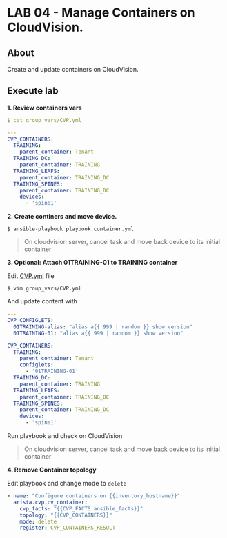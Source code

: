 # LAB 04 - Manage Containers on CloudVision.

## About

Create and update containers on CloudVision.

## Execute lab

__1. Review containers vars__

```yaml
$ cat group_vars/CVP.yml

---
CVP_CONTAINERS:
  TRAINING:
    parent_container: Tenant
  TRAINING_DC:
    parent_container: TRAINING
  TRAINING_LEAFS:
    parent_container: TRAINING_DC
  TRAINING_SPINES:
    parent_container: TRAINING_DC
    devices:
      - 'spine1'
```

__2. Create continers and move device.__

```shell
$ ansible-playbook playbook.container.yml
```

> On cloudvision server, cancel task and move back device to its initial container

__3. Optional: Attach 01TRAINING-01 to TRAINING container__

Edit [CVP.yml](group_vars/CVP.yml) file

```
$ vim group_vars/CVP.yml
```

And update content with

```yaml
---
CVP_CONFIGLETS:
  01TRAINING-alias: "alias a{{ 999 | random }} show version"
  01TRAINING-01: "alias a{{ 999 | random }} show version"

CVP_CONTAINERS:
  TRAINING:
    parent_container: Tenant
    configlets:
      - '01TRAINING-01'
  TRAINING_DC:
    parent_container: TRAINING
  TRAINING_LEAFS:
    parent_container: TRAINING_DC
  TRAINING_SPINES:
    parent_container: TRAINING_DC
    devices:
      - 'spine1'
```

Run playbook and check on CloudVision

> On cloudvision server, cancel task and move back device to its initial container

__4. Remove Container topology__

Edit playbook and change mode to `delete`

```yaml
- name: "Configure containers on {{inventory_hostname}}"
  arista.cvp.cv_container:
    cvp_facts: "{{CVP_FACTS.ansible_facts}}"
    topology: "{{CVP_CONTAINERS}}"
    mode: delete
    register: CVP_CONTAINERS_RESULT
```
